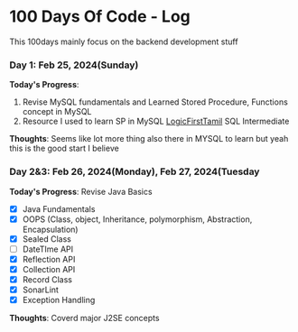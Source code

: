 # 100 Days Of Code - Log
This 100days mainly focus on the backend development stuff

### Day 1: Feb 25, 2024(Sunday)

**Today's Progress**: 
1. Revise MySQL fundamentals and Learned Stored Procedure, Functions concept in MySQL
2. Resource I used to learn SP in MySQL [LogicFirstTamil](https://www.youtube.com/watch?v=EGx_7MGWZnE&ab_channel=LogicFirstTamil) SQL Intermediate

**Thoughts**: Seems like lot more thing also there in MYSQL to learn but yeah this is the good start I believe

### Day 2&3: Feb 26, 2024(Monday), Feb 27, 2024(Tuesday

**Today's Progress**: Revise Java Basics

- [x] Java Fundamentals
- [x] OOPS (Class, object, Inheritance, polymorphism, Abstraction, Encapsulation)
- [X] Sealed Class
- [ ] DateTIme API
- [X] Reflection API
- [x] Collection API
- [X] Record Class
- [X] SonarLint
- [x] Exception Handling

**Thoughts**: Coverd major J2SE concepts
